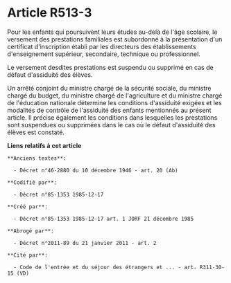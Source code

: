 # Article R513-3

Pour les enfants qui poursuivent leurs études au-delà de l'âge scolaire, le versement des prestations familiales est
subordonné à la présentation d'un certificat d'inscription établi par les directeurs des établissements d'enseignement
supérieur, secondaire, technique ou professionnel. 

Le versement desdites prestations est suspendu ou supprimé en cas de défaut d'assiduité des élèves. 

Un arrêté conjoint du ministre chargé de la sécurité sociale, du ministre chargé du budget, du ministre chargé de
l'agriculture et du ministre chargé de l'éducation nationale détermine les conditions d'assiduité exigées et les modalités de
contrôle de l'assiduité des enfants mentionnés au présent article. Il précise également les conditions dans lesquelles les
prestations sont suspendues ou supprimées dans le cas où le défaut d'assiduité des élèves est constaté.

**Liens relatifs à cet article**

	**Anciens textes**:

	  - Décret n°46-2880 du 10 décembre 1946 - art. 20 (Ab)

	**Codifié par**:

	  - Décret n°85-1353 1985-12-17

	**Créé par**:

	  - Décret n°85-1353 1985-12-17 art. 1 JORF 21 décembre 1985

	**Abrogé par**:

	  - Décret n°2011-89 du 21 janvier 2011 - art. 2

	**Cité par**:

	  - Code de l'entrée et du séjour des étrangers et ... - art. R311-30-15 (VD)
